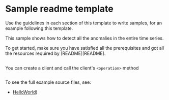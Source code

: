 # Sample readme template

Use the guidelines in each section of this template to write samples, for an example following this template.

This sample shows how to detect all the anomalies in the entire time series.

To get started, make sure you have satisfied all the prerequisites and got all the resources required by [README][README].

## <scenario>

You can create a client and call the client's `<operation>` method

```C# Snippet:Azure_Template_Scenario
```

To see the full example source files, see:
* [HelloWorld](https://github.com/Azure/azure-sdk-for-net/blob/main/sdk/template/Azure.Template/tests/Samples/Sample1_HelloWorld.cs))

<!-- please refer to <SampleReadmeLink> to write sample readme file. -->